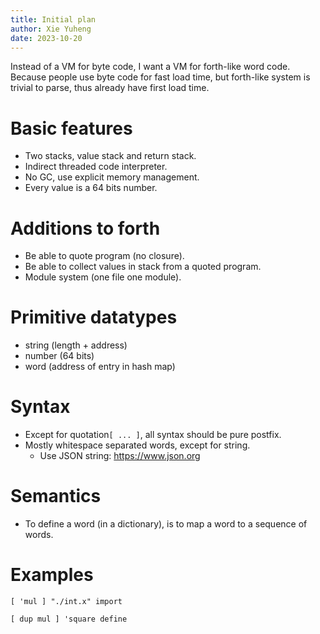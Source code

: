 ```yaml
---
title: Initial plan
author: Xie Yuheng
date: 2023-10-20
---
```


Instead of a VM for byte code,
I want a VM for forth-like word code.
Because people use byte code for fast load time,
but forth-like system is trivial to parse,
thus already have first load time.

# Basic features

- Two stacks, value stack and return stack.
- Indirect threaded code interpreter.
- No GC, use explicit memory management.
- Every value is a 64 bits number.

# Additions to forth

- Be able to quote program (no closure).
- Be able to collect values in stack from a quoted program.
- Module system (one file one module).

# Primitive datatypes

- string (length + address)
- number (64 bits)
- word (address of entry in hash map)

# Syntax

- Except for quotation`[ ... ]`, all syntax should be pure postfix.
- Mostly whitespace separated words, except for string.
  - Use JSON string: https://www.json.org

# Semantics

- To define a word (in a dictionary),
  is to map a word to a sequence of words.

# Examples

```
[ 'mul ] "./int.x" import

[ dup mul ] 'square define
```
